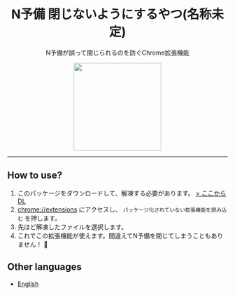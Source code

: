<h1 align="center">N予備 閉じないようにするやつ(名称未定)</h1>
<p align="center">N予備が誤って閉じられるのを防ぐChrome拡張機能</p>
<div align="center">
    <img src="https://github.com/yoshi1125hisa/n-yobi-close-prevention/blob/master/images/400x400.png?raw=true" width="200" >
</div>

---

## How to use?

1. このパッケージをダウンロードして、解凍する必要があります。  [> ここからDL](https://github.com/yoshi1125hisa/n-yobi-close-prevention/archive/master.zip)
2. [chrome://extensions](chrome://extensions) にアクセスし、 `パッケージ化されていない拡張機能を読み込む` を押します。
3. 先ほど解凍したファイルを選択します。
4. これでこの拡張機能が使えます。間違えてN予備を閉じてしまうこともありません！ 🎉


## Other languages

- [English](./README.md)